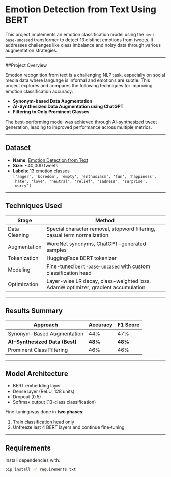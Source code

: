 # Emotion Detection from Text Using BERT

This project implements an emotion classification model using the `bert-base-uncased` transformer to detect 13 distinct emotions from tweets. It addresses challenges like class imbalance and noisy data through various augmentation strategies.

---

##Project Overview

Emotion recognition from text is a challenging NLP task, especially on social media data where language is informal and emotions are subtle. This project explores and compares the following techniques for improving emotion classification accuracy:

- **Synonym-based Data Augmentation**
- **AI-Synthesized Data Augmentation using ChatGPT**
- **Filtering to Only Prominent Classes**

The best-performing model was achieved through AI-synthesized tweet generation, leading to improved performance across multiple metrics.

---

## Dataset

- **Name**: [Emotion Detection from Text](https://www.kaggle.com/datasets/pashupatigupta/emotion-detection-from-text)
- **Size**: ~40,000 tweets
- **Labels**: 13 emotion classes  
  `['anger', 'boredom', 'empty', 'enthusiasm', 'fun', 'happiness', 'hate', 'love', 'neutral', 'relief', 'sadness', 'surprise', 'worry']`

---

## Techniques Used

| Stage | Method |
|-------|--------|
| Data Cleaning | Special character removal, stopword filtering, casual term normalization |
| Augmentation | WordNet synonyms, ChatGPT-generated samples |
| Tokenization | HuggingFace BERT tokenizer |
| Modeling | Fine-tuned `bert-base-uncased` with custom classification head |
| Optimization | Layer-wise LR decay, class-weighted loss, AdamW optimizer, gradient accumulation |

---

## Results Summary

| Approach                         | Accuracy | F1 Score |
|----------------------------------|----------|----------|
| Synonym-Based Augmentation       | 44%      | 47%      |
| **AI-Synthesized Data (Best)**   | **48%**  | **48%**  |
| Prominent Class Filtering        | 46%      | 46%      |

---

## Model Architecture

- BERT embedding layer
- Dense layer (ReLU, 128 units)
- Dropout (0.5)
- Softmax output (13-class classification)

Fine-tuning was done in **two phases**:
1. Train classification head only
2. Unfreeze last 4 BERT layers and continue fine-tuning

---

## Requirements

Install dependencies with:

```bash
pip install -r requirements.txt
